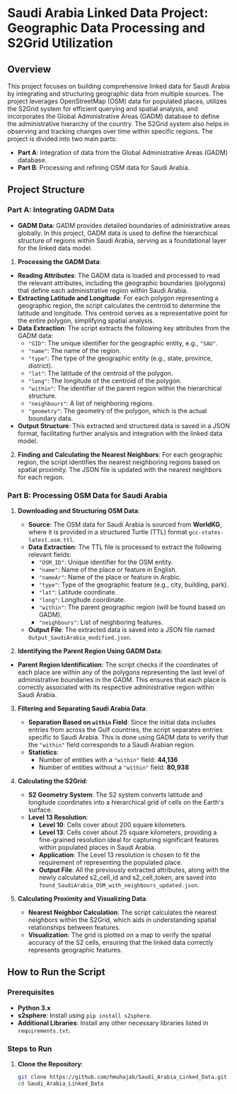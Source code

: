 # Saudi Arabia Linked Data Project: Geographic Data Processing and S2Grid Utilization

## Overview

This project focuses on building comprehensive linked data for Saudi Arabia by integrating and structuring geographic data from multiple sources. The project leverages OpenStreetMap (OSM) data for populated places, utilizes the S2Grid system for efficient querying and spatial analysis, and incorporates the Global Administrative Areas (GADM) database to define the administrative hierarchy of the country. The S2Grid system also helps in observing and tracking changes over time within specific regions. The project is divided into two main parts:
- **Part A**: Integration of data from the Global Administrative Areas (GADM) database.
- **Part B**: Processing and refining OSM data for Saudi Arabia.

## Project Structure



### Part A: Integrating GADM Data

- **GADM Data**: GADM provides detailed boundaries of administrative areas globally. In this project, GADM data is used to define the hierarchical structure of regions within Saudi Arabia, serving as a foundational layer for the linked data model.

1.  **Processing the GADM Data**:
   - **Reading Attributes**: The GADM data is loaded and processed to read the relevant attributes, including the geographic boundaries (polygons) that define each administrative region within Saudi Arabia.
   - **Extracting Latitude and Longitude**: For each polygon representing a geographic region, the script calculates the centroid to determine the latitude and longitude. This centroid serves as a representative point for the entire polygon, simplifying spatial analysis.
   - **Data Extraction**: The script extracts the following key attributes from the GADM data:
     - `"GID"`: The unique identifier for the geographic entity, e.g., `"SAU"`.
     - `"name"`: The name of the region.
     - `"type"`: The type of the geographic entity (e.g., state, province, district).
     - `"lat"`: The latitude of the centroid of the polygon.
     - `"long"`: The longitude of the centroid of the polygon.
     - `"within"`: The identifier of the parent region within the hierarchical structure.
     - `"neighbours"`: A list of neighboring regions.
     - `"geometry"`: The geometry of the polygon, which is the actual boundary data.
   - **Output Structure**: This extracted and structured data is saved in a JSON format, facilitating further analysis and integration with the linked data model.

2. **Finding and Calculating the Nearest Neighbors**:
   For each geographic region, the script identifies the nearest neighboring regions based on spatial proximity. The JSON file is updated with the nearest neighbors for each region.


### Part B: Processing OSM Data for Saudi Arabia

1. **Downloading and Structuring OSM Data**:
   - **Source**: The OSM data for Saudi Arabia is sourced from **WorldKG**, where it is provided in a structured Turtle (TTL) format `gcc-states-latest.osm.ttl`.
   - **Data Extraction**: The TTL file is processed to extract the following relevant fields:
     - `"OSM_ID"`: Unique identifier for the OSM entity.
     - `"name"`: Name of the place or feature in English.
     - `"nameAr"`: Name of the place or feature in Arabic.
     - `"type"`: Type of the geographic feature (e.g., city, building, park).
     - `"lat"`: Latitude coordinate.
     - `"long"`: Longitude coordinate.
     - `"within"`: The parent geographic region (will be found based on GADM).
     - `"neighbours"`: List of neighboring features.
   - **Output File**: The extracted data is saved into a JSON file named `Output_SaudiArabia_modified.json`.
  
 2. **Identifying the Parent Region Using GADM Data**:
   - **Parent Region Identification**: The script checks if the coordinates of each place are within any of the polygons representing the last level of administrative boundaries in the GADM. This ensures that each place is correctly associated with its respective administrative region within Saudi Arabia.


3. **Filtering and Separating Saudi Arabia Data**:
   - **Separation Based on `within` Field**: Since the initial data includes entries from across the Gulf countries, the script separates entries specific to Saudi Arabia. This is done using GADM data to verify that the `"within"` field corresponds to a Saudi Arabian region.
   - **Statistics**:
     - Number of entities with a `"within"` field: **44,136**
     - Number of entities without a `"within"` field: **80,938**
3. **Calculating the S2Grid**:
   - **S2 Geometry System**: The S2 system converts latitude and longitude coordinates into a hierarchical grid of cells on the Earth's surface.
   - **Level 13 Resolution**:
     - **Level 10**: Cells cover about 200 square kilometers.
     - **Level 13**: Cells cover about 25 square kilometers, providing a fine-grained resolution ideal for capturing significant features within populated places in Saudi Arabia.
     - **Application**: The Level 13 resolution is chosen to fit the requirement of representing the populated place.
     - **Output File**: All the previously extracted attributes, along with the newly calculated s2_cell_id and s2_cell_token, are saved into `found_SaudiArabia_OSM_with_neighbours_updated.json`.



4. **Calculating Proximity and Visualizing Data**:
   - **Nearest Neighbor Calculation**: The script calculates the nearest neighbors within the S2Grid, which aids in understanding spatial relationships between features.
   - **Visualization**: The grid is plotted on a map to verify the spatial accuracy of the S2 cells, ensuring that the linked data correctly represents geographic features.

## How to Run the Script

### Prerequisites

- **Python 3.x**
- **s2sphere**: Install using `pip install s2sphere`.
- **Additional Libraries**: Install any other necessary libraries listed in `requirements.txt`.

### Steps to Run

1. **Clone the Repository**:
   ```bash
   git clone https://github.com/hmuhajab/Saudi_Arabia_Linked_Data.git
   cd Saudi_Arabia_Linked_Data
